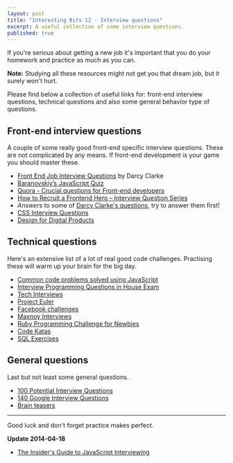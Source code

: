 ```yaml
---
layout: post
title: "Interesting Bits 12 - Interview questions"
excerpt: A useful collection of some interview questions.
published: true
---
```


If you're serious about getting a new job it's important that you do your homework and practice as much as you can.

**Note:** Studying all these resources might not get you that dream job, but it surely won't hurt.

Please find below a collection of useful links for: front-end interview questions, technical questions and also some general behavior type of questions.


## Front-end interview questions

A couple of some really good front-end specific interview questions. These are not complicated by any means. If front-end development is your game you should master these.

- [Front End Job Interview Questions](https://github.com/darcyclarke/Front-end-Developer-Interview-Questions) by Darcy Clarke
- [Baranovskiy’s JavaScript Quiz](http://www.nczonline.net/blog/2010/01/26/answering-baranovskiys-javascript-quiz/)
- [Quora - Crucial questions for Front-end developers](http://www.quora.com/Front-End-Web-Development/What-are-some-crucial-questions-to-ask-when-interviewing-front-end-developers)
- [How to Recruit a Frontend Hero – Interview Question Series](http://codemonkeyism.com/recruit-frontend-hero/)
- *Answers* to some of [Darcy Clarke's questions](https://github.com/johnpolacek/Front-end-Developer-Interview-Questions/blob/master/README.md), try to answer them first!
- [CSS Interview Questions](http://css-tricks.com/interview-questions-css/)
- [Design for Digital Products](http://www.smashingmagazine.com/2013/08/22/designing-for-digital-products/)


## Technical questions

Here's an extensive list of a lot of real good code challenges. Practising these will warm up your brain for the big day.

- [Common code problems solved using JavaScript](https://github.com/blakeembrey/code-problems)
- [Interview Programming Questions in House Exam](http://stackoverflow.com/questions/6361/interview-programming-questions-in-house-exam)
- [Tech Interviews](http://www.techinterview.org/)
- [Project Euler](http://projecteuler.net/index.php?section=problems)
- [Facebook challenges](https://facebook.interviewstreet.com/recruit/challenges)
- [Maxnoy Interviews](http://maxnoy.com/interviews.html)
- [Ruby Programming Challenge for Newbies](http://ruby-challenge.rubylearning.org/)
- [Code Katas](http://codekata.pragprog.com/2007/01/code_kata_backg.html#more)
- [SQL Exercises](http://sql-ex.ru/exercises.php)





## General questions

Last but not least some general questions.

- [100 Potential Interview Questions](http://career-advice.monster.com/job-interview/interview-questions/100-potential-interview-questions/article.aspx)
- [140 Google Interview Questions](http://www.impactinterview.com/2009/10/140-google-interview-questions/)
- [Brain teasers](http://www.humanresources.hrvinet.com/google-interview-questions/)

- - -

Good luck and don't forget practice makes perfect.


 **Update 2014-04-18**

- [The Insider's Guide to JavaScript Interviewing](http://www.toptal.com/javascript#hiring-guide)

